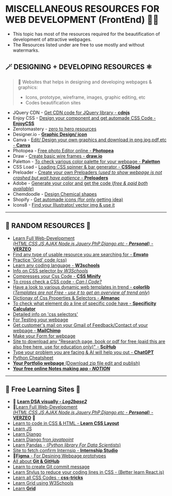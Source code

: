 # MISCELLANEOUS RESOURCES FOR WEB DEVELOPMENT (FrontEnd) 💎💐
- This topic has most of the resources required for the beautification of development of attractive webpages.
- The Resources listed under are free to use mostly and without watermarks.

## 🪄 DESIGNING + DEVELOPING RESOURCES ⚛️
> 📌 Websites that helps in designing and developing webpages & graphics:
> - Icons, prototype, wireframe, images, graphic editing, etc
> - Codes beautification sites

- JQuery CDN - [Get CDN code for JQuery library - **cdnjs**](https://cdnjs.com/libraries/jquery)
- Enjoy CSS - [Design your component and get automade CSS Code - **EnjoyCSS**](https://enjoycss.com/)
- Zerotomastery - [zero to hero resources](https://zerotomastery.io/resources/)
- Designer.io - [**Graphic Design/ icon**](https://www.designer.io/en/)
- Canva - [Edit/ Design your own graphics and download in png,jpg,pdf,etc - **Canva**](https://www.canva.com/)
- Photopea - [Free photo Editor online - **Photopea**](https://www.photopea.com/)
- Draw - [Create basic wire frames - **draw.io**](https://app.diagrams.net/)
- Paletton - [To check various color palette for your webpage - **Paletton**](https://paletton.com/)
- CSS Load - [Loading CSS spinner & bar generator - **CSSload**](https://cssload.net/)
- Preloader - [Create your own Preloaders (_used to show webpage is not crashed but wait have patience_ - **Preloaders**](https://icons8.com/preloaders/)
- Adobe - [Generate your color and get the code (_free & paid both available_)](https://color.adobe.com/create/color-wheel)
- Chemdoodle - [Design Chemical shapes](https://web.chemdoodle.com/)
- Shopify - [Get automade icons (for only getting idea)](https://www.shopify.com/tools/logo-maker/onboarding/pick-space)
- Icons8 - [Find your Illustrator/ vector img & use it](https://icons8.com/illustrations)

-----

## 📑 RANDOM RESOURCES 🍁
- [Learn Full Web-Development _(HTML,CSS,JS,AJAX,Node.js,Jquery,PhP,Django,etc - **Personal**)_ - **VERZEO**](https://learn.verzeo.in/courses/take/copy-of-web-development-april-batch/lessons/14435827-class-20)
- [Find any type of usable resource you are searching for - **Envato**](https://elements.envato.com/)
- [Practice 'Grid' code (css)](http://cssgridgarden.com/)
- [Learn any coding language - **W3schools**](https://www.w3schools.com/)
- [Info on CSS selector by _W3Schools_](https://www.w3schools.com/cssref/css_selectors.php)
- [Compresses your Css Code - **CSS Minify**](https://www.cleancss.com/css-minify/)
- [To cross check a CSS code - *Can I Code?*](https://caniuse.com/)
- [Have a look to various dynamic web templates in trend - **colorlib** (_Templates are not Free - use it to get an overview of trend only_)](https://colorlib.com/wp/beautiful-website-templates/)
- [Dictionay of Css Properties & Selectors - **Almanac**](https://css-tricks.com/almanac/)
- [To check what element do a line of specific code have - **Specificity Calculator**](https://specificity.keegan.st/)
- [Detailed info on 'css selectors'](https://www.w3.org/TR/selectors-4/#context)
- [For Testing your webpage](https://app.testim.io/)
- [Get customer's mail on your Gmail of Feedback/Contact of your webpage - **MailChimp**](https://mailchimp.com/)
- [Make your Form for webpage](https://secure.wufoo.com/form-builder/#)
- [Site to download any "Research page, book or pdf for free (paid this are also free here, use for education only)" - **SciHub**](https://sci-hub.hkvisa.net/)
- [Type your problem you are facing & AI will help you out - **ChatGPT**](https://chat.openai.com/)
- [Python Cheatsheet](https://github.com/aneagoie/ztm-python-cheat-sheet)
- [**Your Portfolio webpage** (Download zip file edit and publish)](https://spaces.w3schools.com/)
- [**Your free online Notes making app - _NOTION_**](https://www.notion.so/41097af217034162a267a7e18dadea38)

----

## 📖 Free Learning Sites 🐧
- 🌸 [**Learn DSA visually - _Log2base2_**](https://log2base2.com/)
- 🐉[Learn Full Web-Development _(HTML,CSS,JS,AJAX,Node.js,Jquery,PhP,Django,etc - **Personal**)_ - **VERZEO**](https://learn.verzeo.in/courses/take/copy-of-web-development-april-batch/lessons/14435827-class-20) 🐲
- [Learn to code in CSS & HTML - **Learn CSS Layout**](https://learnlayout.com/)
- [Learn JS](https://javascript.info/)
- [Learn Django](https://docs.djangoproject.com/en/3.2/intro/tutorial01/)
- [Learn Django fron _javatpoint_](https://www.javatpoint.com/django-model)
- [Learn Pandas - (_Python library For Data Scientists_)](https://pandas.pydata.org/pandas-docs/stable/reference/api/pandas.DataFrame.dropna.html)
- [Site to fetch confirm Internsip - **Internship Studio**](https://internshipstudio.com/)
- 🌷[**Figma** - For Desining Webpage prototypes](https://help.figma.com/hc/en-us)
- [All about **Git & GitHub**](https://git-scm.com/book/en/v2)
- [Learn to create Git commit message](https://cbea.ms/git-commit/)
- [Learn Stylus to reduce your coding lines in CSS - (Better learn React.js)](https://stylus-lang.com/try.html#)
- [Learn all CSS Codes - **css-tricks**](https://css-tricks.com/snippets/css/a-guide-to-flexbox/)
- [Learn Grid using W3Schools](https://www.w3schools.com/cssref/playdemo.php?filename=playcss_grid-area)
- [Learn **Grid**](https://developer.mozilla.org/en-US/docs/Web/CSS/CSS_grid_layout/Relationship_of_grid_layout_with_other_layout_methods)
